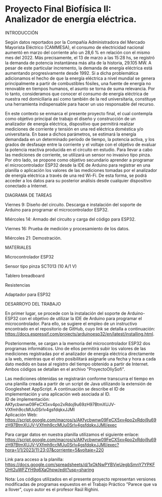# Proyecto Final Biofísica II: Analizador de energía eléctrica. 

INTRODUCCIÓN

Según datos reportados por la Compañía Administradora del Mercado Mayorista Eléctrico (CAMMESA), el consumo de electricidad nacional aumentó en marzo del corriente 
año un 28,6 % en relación con el mismo mes del 2022. Más precisamente, el 13 de marzo a las 15:28 hs, se registró la demanda de potencia instantánea más alta de la 
historia, 29.105 MW. A pesar de este particular incremento, la demanda de energía eléctrica está aumentando progresivamente desde 1992. Si a dicha problemática 
adicionamos el hecho de que la energía eléctrica a nivel mundial se genera principalmente a partir de combustibles fósiles, una fuente de energía no renovable en 
tiempos humanos, el asunto se torna de suma relevancia. Por lo tanto, consideramos que conocer el consumo de energía eléctrica de nuestra red domiciliaria así como también de la red universitaria, constituye una herramienta indispensable para hacer un uso responsable del recurso.

En este contexto se enmarca el presente proyecto final, el cual contempla como objetivo principal de trabajo el diseño y construcción de un analizador de energía 
eléctrica, dispositivo que permitirá realizar mediciones de corriente y tensión en una red eléctrica doméstica y/o universitaria. En base a dichos parámetros, se 
estimará la energía demandada en un determinado período de tiempo, la potencia activa, y los grados de desfasaje entre la corriente y el voltaje con el objetivo de 
evaluar la potencia reactiva producida en el circuito en estudio. Para llevar a cabo las mediciones de corriente, se utilizará un sensor no invasivo tipo pinza.
Por otro lado, se propone como objetivo secundario aprender a programar el microcontrolador ESP32 desde la IDE de Arduino para registrar en una planilla o 
aplicación los valores de las mediciones tomadas por el analizador de energía eléctrica a través de una red Wi-Fi. De esta forma, se podrá acceder a los datos 
para su posterior análisis desde cualquier dispositivo conectado a Internet.     


DIAGRAMA DE TAREAS 


Viernes 9:	Diseño del circuito. Descarga e instalación del soporte de Arduino para programar el microcontrolador ESP32. 

Miércoles 14:	Armado del circuito y carga del código para ESP32.

Viernes 16:	Prueba de medición y procesamiento de los datos.

Miércoles 21:	Demostración.


MATERIALES 


Microcontrolador ESP32

Sensor tipo pinza SCT013 (10 A/1 V)

Tablero breadboard

Resistencias

Adaptador para ESP32


DESARROYO DEL TRABAJO 


En primer lugar, se procede con la instalación del soporte de Arduino-ESP32 con el objetivo de utilizar la IDE de Arduino para programar el microcontrolador. Para
ello, se sugiere el empleo de un instructivo encontrado en el repositorio de GitHub, cuyo link se detalla a continuación: 
https://docs.espressif.com/projects/arduinoesp32/en/latest/installing.html. 

Posteriormente, se cargan a la memoria del microcontrolador ESP32 dos programas informáticos. Uno de ellos permitirá subir los valores de las mediciones 
registradas por el analizador de energía eléctrica directamente a la web, mientras que el otro posibilitará asignarle una fecha y hora a cada dato medido en base 
al registro del tiempo obtenido a partir de Internet. Ambos códigos se detallan en el archivo "ProyectoOliySofi".

Las mediciones obtenidas se registrarán conforme transcurra el tiempo en una planilla creada a partir de un script de Java utilizando la extensión de Googlesheet 
AppScript. A continuación se describe el ID de implementación y una aplicación web asociada al ID.                                                                  
ID de implementación: AKfycbwnw09FeCX5xv4po2xRdoj9u69zH97BtmXUJV-VXfmh9ccMUu0Srlv4gsfdqkxJJMI                                                             
Aplicación Web: https://script.google.com/macros/s/AKfycbwnw09FeCX5xv4po2xRdoj9u69zH97BtmXUJV-VXfmh9ccMUu0Srlv4gsfdqkxJJMI/exec

Para  cargar datos en nuestra planilla utilizamos el siguiente enlace: https://script.google.com/macros/s/AKfycbwnw09FeCX5xv4po2xRdoj9u69zH97BtmXUJV-VXfmh9ccMUu0Srlv4gsfdqkxJJMI/exec?hora=1/1/2023/11:23;07&corriente=5&voltaje=220 

Link para acceso a la planilla: https://docs.google.com/spreadsheets/d/1xOkNwPYBVjeUegbSmnY7YPKFOHt2uWFZYH9q6XaOhpw/edit?usp=sharing

Nota: Los códigos utilizados en el presente proyecto representan versiones modificadas de programas expuestos en el Trabajo Práctico "Parece que va a llover", cuyo 
autor es el profesor Raúl Righini. 




